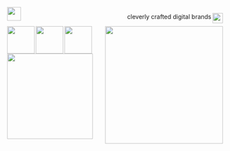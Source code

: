 <img src="https://cdn.clevercanyon.com/assets/brands/c10n/logo-on-light-bgs.svg" style="height:32px;" align="left" />

<p align="right"><img src="https://cdn.clevercanyon.com/assets/uploads/code.gif" style="width:24px;" align="right" />cleverly crafted digital brands</p>

<img src="https://cdn.clevercanyon.com/assets/uploads/github-snake.gif" style="width:275px;" align="right" />
<img src="https://cdn.clevercanyon.com/assets/uploads/typescript.svg" style="width:64px;" align="left" />
<img src="https://cdn.clevercanyon.com/assets/uploads/javascript.svg" style="width:64px;" align="left" />
<img src="https://cdn.clevercanyon.com/assets/uploads/nodejs.svg" style="width:64px;" align="left" />
<img src="https://cdn.clevercanyon.com/assets/uploads/manufacturetocat.png" style="width:200px;" align="left" />
